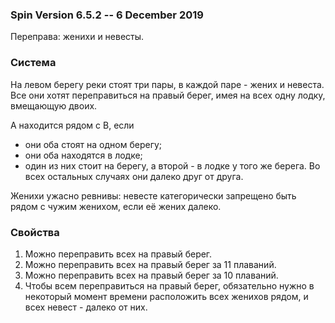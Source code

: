 ### Spin Version 6.5.2 -- 6 December 2019
Переправа: женихи и невесты.
### Система

На левом берегу реки стоят три пары, 
в каждой паре - жених и невеста. 
Все они хотят переправиться на правый берег, 
имея на всех одну лодку, вмещающую двоих.

A находится рядом с B, если
* они оба стоят на одном берегу;
* они оба находятся в лодке;
* один из них стоит на берегу, 
	а второй - в лодке у того же берега.
Во всех остальных случаях они далеко друг от друга.

Женихи ужасно ревнивы: невесте категорически запрещено быть рядом с чужим женихом, если её жених далеко.

### Свойства

1. Можно переправить всех на правый берег.
2. Можно переправить всех на правый берег за 11 плаваний.
3. Можно переправить всех на правый берег за 10 плаваний.
4. Чтобы всем переправиться на правый берег, обязательно нужно в некоторый момент времени расположить всех женихов рядом, и всех невест - далеко от них.
